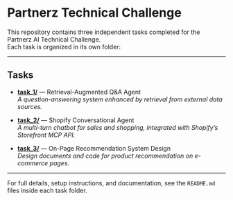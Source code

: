 # Partnerz Technical Challenge

This repository contains three independent tasks completed for the Partnerz AI Technical Challenge.  
Each task is organized in its own folder:

---

## Tasks

- [**task_1/**](./task_1/) — Retrieval-Augmented Q&A Agent  
  _A question-answering system enhanced by retrieval from external data sources._

- [**task_2/**](./task_2/) — Shopify Conversational Agent  
  _A multi-turn chatbot for sales and shopping, integrated with Shopify’s Storefront MCP API._

- [**task_3/**](./task_3/) — On-Page Recommendation System Design  
  _Design documents and code for product recommendation on e-commerce pages._

---

For full details, setup instructions, and documentation, see the `README.md` files inside each task folder.